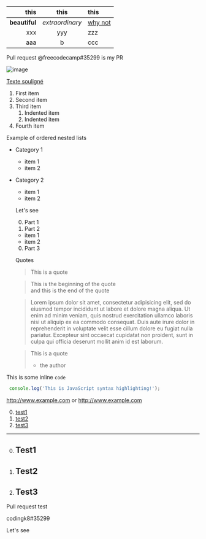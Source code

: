 this | this | this
--: | :-: | :--
**beautiful** | _extraordinary_ | <ins>why not</ins>
xxx | yyy | zzz
aaa | b | ccc




Pull request @freecodecamp#35299 is my PR

![image](https://media.giphy.com/media/31UDILmnnQOjnKKoKB/giphy.gif)

<p><ins>Texte souligné</ins></p>

1. First item
2. Second item
3. Third item
      1. Indented item
      2. Indented item
4. Fourth item



Example of ordered nested lists

- Category 1
  - item 1
  * item 2
  
- Category 2
  * item 1
  - item 2
  
  Let's see
  
  0. Part 1
  0. Part 2
    * item 1
    * item 2
  0. Part 3
  
  Quotes
  
  > This is a quote
  
  > This is the beginning of the quote  
  > and this is the end of the quote
  
  > Lorem ipsum dolor sit amet, consectetur adipisicing elit, sed do eiusmod tempor incididunt ut labore et dolore magna aliqua. Ut enim ad minim veniam, quis nostrud exercitation ullamco laboris nisi ut aliquip ex ea commodo consequat. Duis aute irure dolor in reprehenderit in voluptate velit esse cillum dolore eu fugiat nulla pariatur. Excepteur sint occaecat cupidatat non proident, sunt in culpa qui officia deserunt mollit anim id est laborum.
  
  > This is a quote
  > - the author


This is some inline `code`

```js  
 console.log('This is JavaScript syntax highlighting!');  
 ```  
http://www.example.com or <http://www.example.com>

0. [test1](#t1)
0. [test2](#t2)
0. [test3](#t3)

---

0. <h2><a name="t1">Test1</a></h2>
0. <h2><a name="t2">Test2</a></h2>
0. <h2><a name="t3">Test3</a></h2>



Pull request test

codingk8#35299

Let's see 


